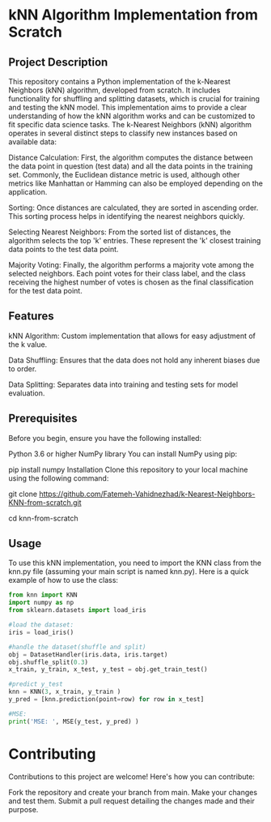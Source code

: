 # kNN Algorithm Implementation from Scratch
## Project Description
This repository contains a Python implementation of the k-Nearest Neighbors (kNN) algorithm, developed from scratch. 
It includes functionality for shuffling and splitting datasets, which is crucial for training and testing the kNN model. 
This implementation aims to provide a clear understanding of how the kNN algorithm works and can be customized to fit specific data science tasks.
The k-Nearest Neighbors (kNN) algorithm operates in several distinct steps to classify new instances based on available data:

Distance Calculation: 
First, the algorithm computes the distance between the data point in question (test data) and all the data points in the training set.
Commonly, the Euclidean distance metric is used, although other metrics like Manhattan or Hamming can also be employed depending on the application.

Sorting: Once distances are calculated, they are sorted in ascending order. This sorting process helps in identifying the nearest neighbors quickly.

Selecting Nearest Neighbors: From the sorted list of distances, the algorithm selects the top 'k' entries. These represent the 'k' closest 
training data points to the test data point.

Majority Voting: Finally, the algorithm performs a majority vote among the selected neighbors. Each point votes for their class label, 
and the class receiving the highest number of votes is chosen as the final classification for the test data point.

## Features
kNN Algorithm: Custom implementation that allows for easy adjustment of the k value.

Data Shuffling: Ensures that the data does not hold any inherent biases due to order.

Data Splitting: Separates data into training and testing sets for model evaluation.
## Prerequisites
Before you begin, ensure you have the following installed:

Python 3.6 or higher
NumPy library
You can install NumPy using pip:

pip install numpy
Installation
Clone this repository to your local machine using the following command:


git clone https://github.com/Fatemeh-Vahidnezhad/k-Nearest-Neighbors-KNN-from-scratch.git

cd knn-from-scratch
## Usage
To use this kNN implementation, you need to import the KNN class from the knn.py file (assuming your main script is named knn.py).
Here is a quick example of how to use the class:

```python
from knn import KNN
import numpy as np
from sklearn.datasets import load_iris

#load the dataset:
iris = load_iris()

#handle the dataset(shuffle and split)
obj = DatasetHandler(iris.data, iris.target)
obj.shuffle_split(0.3)
x_train, y_train, x_test, y_test = obj.get_train_test()

#predict y_test
knn = KNN(3, x_train, y_train )
y_pred = [knn.prediction(point=row) for row in x_test]

#MSE:
print('MSE: ', MSE(y_test, y_pred) )

```

# Contributing
Contributions to this project are welcome! Here's how you can contribute:

Fork the repository and create your branch from main.
Make your changes and test them.
Submit a pull request detailing the changes made and their purpose.
